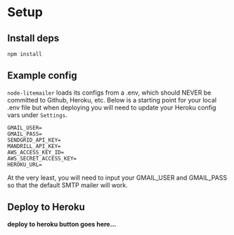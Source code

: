 # Setup

## Install deps

`npm install`


## Example config

`node-litemailer` loads its configs from a .env, which should NEVER be committed to Github, Heroku, etc. Below is a starting point for your local .env file but when deploying you will need to update your Heroku config vars under `Settings`.

```
GMAIL_USER=
GMAIL_PASS=
SENDGRID_API_KEY=
MANDRILL_API_KEY=
AWS_ACCESS_KEY_ID=
AWS_SECRET_ACCESS_KEY=
HEROKU_URL=
```

At the very least, you will need to input your GMAIL_USER and GMAIL_PASS so that the default SMTP mailer will work.

## Deploy to Heroku

__deploy to heroku button goes here...__
